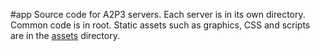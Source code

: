 #app
Source code for A2P3 servers. Each server is in its own directory. Common code is in root. Static assets such as graphics, CSS and scripts are in the [assets](assets) directory.